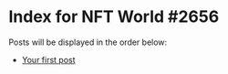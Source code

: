 # Index for NFT World #2656
Posts will be displayed in the order below:

- [Your first post](./001-first.md)

